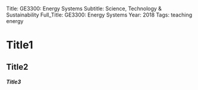 Title: GE3300: Energy Systems
Subtitle: Science, Technology & Sustainability
Full_Title: GE3300: Energy Systems
Year: 2018
Tags: teaching energy

# Title1    
## Title2
##### Title3